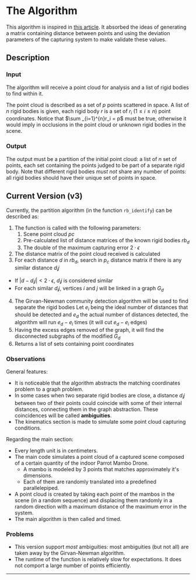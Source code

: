 # The Algorithm

This algorithm is inspired in [this article](https://www.scitepress.org/papers/2007/20528/20528.pdf). It absorbed the ideas of generating a matrix containing distance between points and using the deviation parameters of the capturing system to make validate these values.

## Description

### Input

The algorithm will receive a point cloud for analysis and a list of rigid bodies to find within it.

The point cloud is described as a set of $p$ points scattered in space. A list of $n$ rigid bodies is given, each rigid body $r$ is a set of $r_i \ (1 \leq i \leq n)$ point coordinates. Notice that $\sum _{i=1}^{n}r_i = p$ must be true, otherwise it would imply in occlusions in the point cloud or unknown rigid bodies in the scene.

### Output

The output must be a partition of the initial point cloud: a list of $n$ set of points, each set containing the points judged to be part of a separate rigid body. Note that different rigid bodies *must not* share any number of points: all rigid bodies should have their unique set of points in space.

## Current Version (v3)

Currently, the partition algorithm (in the function `rb_identify`) can be described as:

1. The function is called with the following parameters:
   1. Scene point cloud $pc$
   2. Pre-calculated list of distance matrices of the known rigid bodies $rb_d$
   3. The double of the maximum capturing error $2 \cdot \epsilon$
2. The distance matrix of the point cloud received is calculated
3. For each distance $d$ in $rb_d$, search in $p_c$ distance matrix if there is any similar distance $d_ij$ 
- If $|d-d_ij| < 2 \cdot \epsilon$, $d_ij$ is considered similar
- For each similar $d_ij$, vertices $i$ and $j$ will be linked in a graph $G_d$
4. The Girvan-Newman community detection algorithm will be used to find separate the rigid bodies
Let $e_i$ being the ideal number of distances that should be detected and $e_d$ the actual number of distances detected, the algorithm will run $e_d - e_i$ times (it will cut $e_d - e_i$ edges)
5. Having the excess edges removed of the graph, it will find the disconnected subgraphs of the modified $G_d$
6. Returns a list of sets containing point coordinates

### Observations

General features:

- It is noticeable that the algorithm abstracts the matching coordinates problem to a graph problem.
- In some cases when two separate rigid bodies are close, a distance $d_ij$ between two of their points could coincide with some of their internal distances, connecting them in the graph abstraction. These coincidences will be called **ambiguities**.
- The kinematics section is made to simulate some point cloud capturing conditions.

Regarding the main section:

- Every length unit is in centimeters.
- The main code simulates a point cloud of a captured scene composed of a certain quantity of the indoor Parrot Mambo Drone.
  - A mambo is modeled by 3 points that matches approximately it's dimensions.
  - Each of them are randomly translated into a predefined parallelepiped. 
- A point cloud is created by taking each point of the mambos in the scene (in a random sequence) and displacing them randomly in a random direction with a maximum distance of the maximum error in the system.
- The main algorithm is then called and timed. 

### Problems

- This version support *most* ambiguities: most ambiguities (but not all) are taken away by the Girvan-Newman algorithm.
- The runtime of the function is relatively slow for expectations. It does not comport a large number of points efficiently.

---
